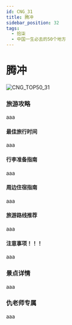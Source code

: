 ```yaml
---
id: CNG_31
title: 腾冲
sidebar_position: 32
tags:
  - 拾柒
  - 中国一生必去的50个地方
---
```


# 腾冲

![CNG\_TOP50\_31](https://github.com/AzraelQAQ/my-docusaurus-site/blob/master/img/love/CNG\_TOP50/31.png)

### 旅游攻略

aaa

#### 最佳旅行时间

aaa

#### 行李准备指南

aaa

#### 周边住宿指南

aaa

#### 旅游路线推荐

aaa

#### 注意事项！！！

aaa

### 景点详情

aaa

### 仇老师专属

aaa
